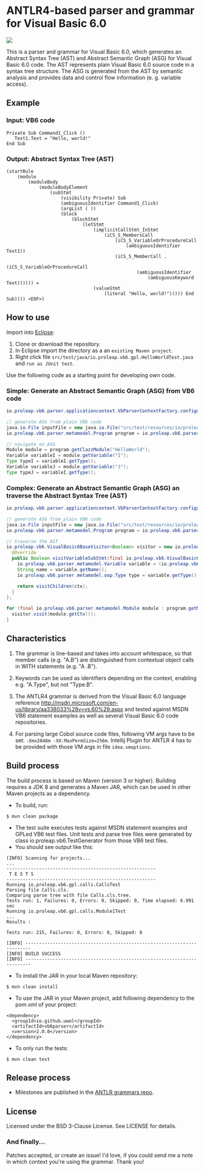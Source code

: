ANTLR4-based parser and grammar for Visual Basic 6.0
====================================================

<a href="https://travis-ci.org/uwol/vb6parser"><img src="https://api.travis-ci.org/uwol/vb6parser.png"></a>

This is a parser and grammar for Visual Basic 6.0, which generates an 
Abstract Syntax Tree (AST) and Abstract Semantic Graph (ASG) for Visual Basic 6.0 code.
The AST represents plain Visual Basic 6.0 source code in a syntax tree structure. 
The ASG is generated from the AST by semantic analysis and provides data and control 
flow information (e. g. variable access).


Example
-------

### Input: VB6 code

```
Private Sub Command1_Click ()
   Text1.Text = "Hello, world!"
End Sub
```


### Output: Abstract Syntax Tree (AST)

```
(startRule
	(module
		(moduleBody
			(moduleBodyElement
				(subStmt
					(visibility Private) Sub
					(ambiguousIdentifier Command1_Click)
					(argList ( ))
					(block
						(blockStmt
							(letStmt
								(implicitCallStmt_InStmt
									(iCS_S_MembersCall
										(iCS_S_VariableOrProcedureCall
											(ambiguousIdentifier Text1))
										(iCS_S_MemberCall .
											(iCS_S_VariableOrProcedureCall
												(ambiguousIdentifier
													(ambiguousKeyword Text)))))) =
								(valueStmt
									(literal "Hello, world!"))))) End Sub)))) <EOF>)
```


How to use
----------

Import into [Eclipse](https://eclipse.org):

1. Clone or download the repository. 
2. In Eclipse import the directory as a an `existing Maven project`.
3. Right click file `src/test/java/io.proleap.vb6.gpl.HelloWorldTest.java` and `run as JUnit test`.

Use the following code as a starting point for developing own code.


### Simple: Generate an Abstract Semantic Graph (ASG) from VB6 code

```java
io.proleap.vb6.parser.applicationcontext.VbParserContextFactory.configureDefaultApplicationContext();

// generate ASG from plain VB6 code
java.io.File inputFile = new java.io.File("src/test/resources/io/proleap/vb6/gpl/parser/HelloWorld.cls");
io.proleap.vb6.parser.metamodel.Program program = io.proleap.vb6.parser.applicationcontext.VbParserContext.getInstance().getParserRunner().analyzeFile(inputFile);

// navigate on ASG
Module module = program.getClazzModule("HelloWorld");
Variable variableI = module.getVariable("I");
Type typeI = variableI.getType();
Variable variableJ = module.getVariable("J");
Type typeJ = variableI.getType();
```

### Complex: Generate an Abstract Semantic Graph (ASG) an traverse the Abstract Syntax Tree (AST)

```java
io.proleap.vb6.parser.applicationcontext.VbParserContextFactory.configureDefaultApplicationContext();

// generate ASG from plain VB6 code
java.io.File inputFile = new java.io.File("src/test/resources/io/proleap/vb6/gpl/parser/HelloWorld.cls");
io.proleap.vb6.parser.metamodel.Program program = io.proleap.vb6.parser.applicationcontext.VbParserContext.getInstance().getParserRunner().analyzeFile(inputFile);

// traverse the AST
io.proleap.vb6.VisualBasic6BaseVisitor<Boolean> visitor = new io.proleap.vb6.VisualBasic6BaseVisitor<Boolean>() {
  @Override
  public Boolean visitVariableSubStmt(final io.proleap.vb6.VisualBasic6Parser.VariableSubStmtContext ctx) {
    io.proleap.vb6.parser.metamodel.Variable variable = (io.proleap.vb6.parser.metamodel.Variable) io.proleap.vb6.parser.applicationcontext.VbParserContext.getInstance().getASGElementRegistry().getASGElement(ctx);
    String name = variable.getName();
    io.proleap.vb6.parser.metamodel.oop.Type type = variable.getType();

    return visitChildren(ctx);
  }
};

for (final io.proleap.vb6.parser.metamodel.Module module : program.getModules()) {
  visitor.visit(module.getCtx());
}
```


Characteristics
---------------

1. The grammar is line-based and takes into account whitespace, so that
   member calls (e.g. "A.B") are distinguished from contextual object calls
   in WITH statements (e.g. "A .B").

2. Keywords can be used as identifiers depending on the context, enabling
   e.g. "A.Type", but not "Type.B".

3. The ANTLR4 grammar is derived from the Visual Basic 6.0 language reference
   http://msdn.microsoft.com/en-us/library/aa338033%28v=vs.60%29.aspx
   and tested against MSDN VB6 statement examples as well as several Visual
   Basic 6.0 code repositories.

4. For parsing large Cobol source code files, following VM args have to be set: `-Xmx2048m -XX:MaxPermSize=256m`.
   Intellij Plugin for ANTLR 4 has to be provided with those VM args in file `idea.vmoptions`.


Build process
-------------

The build process is based on Maven (version 3 or higher). Building requires a JDK 8 and generates a Maven JAR, which can be used in other Maven projects as a dependency.

* To build, run:

```
$ mvn clean package
```

* The test suite executes tests against MSDN statement examples and GPLed VB6 test files. Unit tests and parse tree files were generated by class io.proleap.vb6.TestGenerator from those VB6 test files.
* You should see output like this:

```
[INFO] Scanning for projects...
...
-------------------------------------------------------
 T E S T S
-------------------------------------------------------
Running io.proleap.vb6.gpl.calls.CallsTest
Parsing file Calls.cls.
Comparing parse tree with file Calls.cls.tree.
Tests run: 1, Failures: 0, Errors: 0, Skipped: 0, Time elapsed: 6.991 sec
Running io.proleap.vb6.gpl.calls.Module1Test
...
Results :

Tests run: 215, Failures: 0, Errors: 0, Skipped: 0

[INFO] ------------------------------------------------------------------------
[INFO] BUILD SUCCESS
[INFO] ------------------------------------------------------------------------
```

* To install the JAR in your local Maven repository:

```
$ mvn clean install
```

* To use the JAR in your Maven project, add following dependency to the pom.xml of your project:

```
<dependency>
  <groupId>io.github.uwol</groupId>
  <artifactId>vb6parser</artifactId>
  <version>2.0.0</version>
</dependency>
```

* To only run the tests:

```
$ mvn clean test
```


Release process
---------------

* Milestones are published in the [ANTLR grammars repo](https://github.com/antlr/grammars-v4).


License
-------

Licensed under the BSD 3-Clause License. See LICENSE for details.

### And finally...

Patches accepted, or create an issue!
I'd love, if you could send me a note in which context you're using the grammar. Thank you!
